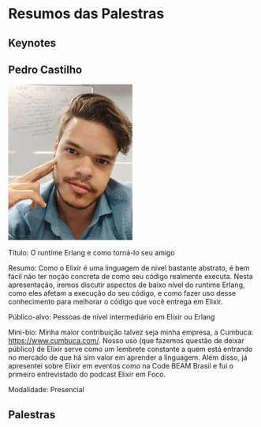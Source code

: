 # Resumos das Palestras

## Keynotes

## Pedro Castilho	

<img src="palestrantes/PedroCastilho.jpeg" alt="Pedro Castilho" width="50%">



Título: O runtime Erlang e como torná-lo seu amigo	

Resumo: Como o Elixir é uma linguagem de nível bastante abstrato, é bem fácil não ter noção concreta de como seu código realmente executa. Nesta apresentação, iremos discutir aspectos de baixo nível do runtime Erlang, como eles afetam a execução do seu código, e como fazer uso desse conhecimento para melhorar o código que você entrega em Elixir.			

Público-alvo: Pessoas de nível intermediário em Elixir ou Erlang		

Mini-bio: Minha maior contribuição talvez seja minha empresa, a Cumbuca: https://www.cumbuca.com/. Nosso uso (que fazemos questão de deixar público) de Elixir serve como um lembrete constante a quem está entrando no mercado de que há sim valor em aprender a linguagem. Além disso, já apresentei sobre Elixir em eventos como na Code BEAM Brasil e fui o primeiro entrevistado do podcast Elixir em Foco.	

Modalidade: Presencial


## Palestras
